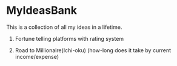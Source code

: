 # MyIdeasBank
This is a collection of all my ideas in a lifetime.

1. Fortune telling platforms with rating system

2. Road to Millionaire(Ichi-oku) (how-long does it take by current income/expense)
